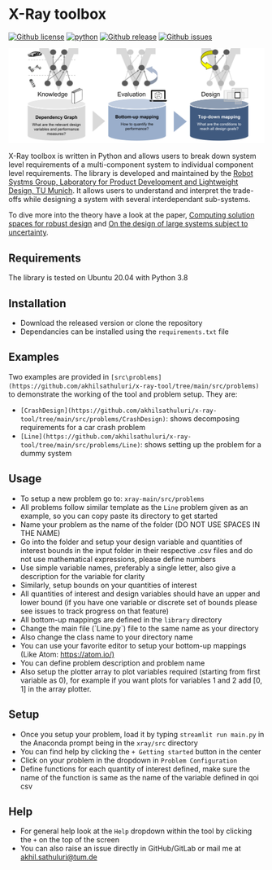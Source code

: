X-Ray toolbox
========

[![Github license](https://img.shields.io/github/license/akhilsathuluri/x-ray-tool)](https://github.com/akhilsathuluri/x-ray-tool)
[![python](https://img.shields.io/badge/python-3.8-green)](https://github.com/akhilsathuluri/x-ray-tool)
[![Github release](https://img.shields.io/github/release/akhilsathuluri/x-ray-tool)](https://github.com/akhilsathuluri/x-ray-tool/releases)
[![Github issues](https://img.shields.io/github/issues/akhilsathuluri/x-ray-tool)](https://github.com/akhilsathuluri/x-ray-tool)

![Top down design process](https://github.com/akhilsathuluri/x-ray-tool/blob/main/screenshots/top-down-design.png)

X-Ray toolbox is written in Python and allows users to break down system level requirements of a multi-component system to individual component level requirements. The library is developed and maintained by the [Robot Systms Group, Laboratory for Product Development and Lightweight Design, TU Munich](https://www.mec.ed.tum.de/en/lpl/research/research-groups/robot-systems/). It allows users to understand and interpret the trade-offs while designing a system with several interdependant sub-systems. 



To dive more into the theory have a look at the paper, [Computing solution spaces for robust design](https://github.com/PhD-TUM/xray-python/files/7787066/file.pdf) and [On the design of large systems subject to uncertainty](https://www.tandfonline.com/doi/abs/10.1080/09544828.2017.1303664). 


## Requirements
The library is tested on Ubuntu 20.04 with Python 3.8

## Installation
* Download the released version or clone the repository 
* Dependancies can be installed using the `requirements.txt` file

## Examples
Two examples are provided in `[src\problems](https://github.com/akhilsathuluri/x-ray-tool/tree/main/src/problems)` to demonstrate the working of the tool and problem setup. They are:
* `[CrashDesign](https://github.com/akhilsathuluri/x-ray-tool/tree/main/src/problems/CrashDesign)`: shows decomposing requirements for a car crash problem
* `[Line](https://github.com/akhilsathuluri/x-ray-tool/tree/main/src/problems/Line)`: shows setting up the problem for a dummy system 

## Usage
* To setup a new problem go to: `xray-main/src/problems`
* All problems follow similar template as the `Line` problem given as an example, so you can copy paste its directory to get started
* Name your problem as the name of the folder (DO NOT USE SPACES IN THE NAME)
* Go into the folder and setup your design variable and quantities of interest bounds in the input folder in their respective .csv files and do not use mathematical expressions, please define numbers
* Use simple variable names, preferably a single letter, also give a description for the variable for clarity
* Similarly, setup bounds on your quantities of interest
* All quantities of interest and design variables should have an upper and lower bound (if you have one variable or discrete set of bounds please see issues to track progress on that feature)
* All bottom-up mappings are defined in the `library` directory
* Change the main file (\`Line.py\`) file to the same name as your directory
* Also change the class name to your directory name
* You can use your favorite editor to setup your bottom-up mappings (Like Atom: <https://atom.io/)>
* You can define problem description and problem name
* Also setup the plotter array to plot variables required (starting from first variable as 0), for example if you want plots for variables 1 and 2 add \[0, 1\] in the array plotter.

## Setup

* Once you setup your problem, load it by typing `streamlit run main.py` in the Anaconda prompt being in the `xray/src` directory
* You can find help by clicking the `+ Getting started` button in the center
* Click on your problem in the dropdown in `Problem Configuration`
* Define functions for each quantity of interest defined, make sure the name of the function is same as the name of the variable defined in qoi csv

## Help
* For general help look at the `Help` dropdown within the tool by clicking the `+` on the top of the screen
* You can also raise an issue directly in GitHub/GitLab or mail me at akhil.sathuluri@tum.de
